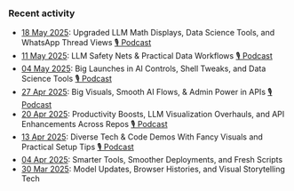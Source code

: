 ### Recent activity

- [18 May 2025](week/2025-05-18/): Upgraded LLM Math Displays, Data Science Tools, and WhatsApp Thread Views [🎙️ Podcast](https://github.com/sanand0/sanand0/releases/download/main/codecast-2025-04-13.mp3)
- [11 May 2025](week/2025-05-11/): LLM Safety Nets & Practical Data Workflows [🎙️ Podcast](https://github.com/sanand0/sanand0/releases/download/main/codecast-2025-05-11.mp3)
- [04 May 2025](week/2025-05-04/): Big Launches in AI Controls, Shell Tweaks, and Data Science Tools [🎙️ Podcast](https://github.com/sanand0/sanand0/releases/download/main/codecast-2025-05-04.mp3)
- [27 Apr 2025](week/2025-04-27/): Big Visuals, Smooth AI Flows, & Admin Power in APIs [🎙️ Podcast](https://github.com/sanand0/sanand0/releases/download/main/codecast-2025-04-27.mp3)
- [20 Apr 2025](week/2025-04-20/): Productivity Boosts, LLM Visualization Overhauls, and API Enhancements Across Repos [🎙️ Podcast](https://github.com/sanand0/sanand0/releases/download/main/codecast-2025-04-20.mp3)
- [13 Apr 2025](week/2025-04-13/): Diverse Tech & Code Demos With Fancy Visuals and Practical Setup Tips [🎙️ Podcast](https://github.com/sanand0/sanand0/releases/download/main/codecast-2025-04-13.mp3)
- [04 Apr 2025](week/2025-04-06/): Smarter Tools, Smoother Deployments, and Fresh Scripts
- [30 Mar 2025](week/2025-03-30/): Model Updates, Browser Histories, and Visual Storytelling Tech
